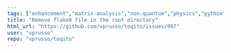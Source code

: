 ```yaml
---
tags: ["enhancement","matrix-analysis","non-quantum","physics","python","python-3","quantum","quantum-computing","quantum-information","unitaryhack"]
title: "Remove flake8 file in the root directory"
html_url: "https://github.com/vprusso/toqito/issues/997"
user: "vprusso"
repo: "vprusso/toqito"
---
```


